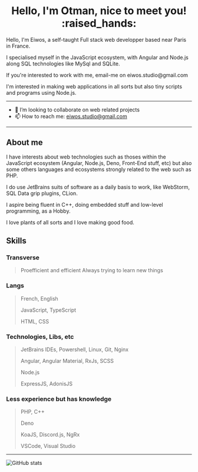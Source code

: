 
<h1 align="center">Hello, I'm Otman, nice to meet you! :raised_hands:</h1>
<p>Hello, I'm Eiwos, a self-taught Full stack web developper based near Paris in France.</p>

<p>I specialised myself in the JavaScript ecosystem, with Angular and Node.js along SQL technologies like MySql and SQLite.</p>

<p>If you're interested to work with me, email-me on eiwos.studio@gmail.com</p>
<p>I'm interested in making web applications in all sorts but also tiny scripts and programs using Node.js. </p>

<hr>

- 👯 I’m looking to collaborate on web related projects 
- 📫 How to reach me: eiwos.studio@gmail.com 

<hr>

## About me
<p>I have interests about web technologies such as thoses within the JavaScript ecosystem (Angular, Node.js, Deno, Front-End stuff, etc) but also some others languages and ecosystems strongly related to the web such as PHP.</p>

<p>I do use JetBrains suits of software as a daily basis to work, like WebStorm, SQL Data grip plugins, CLion.</p>

<p>I aspire being fluent in C++, doing embedded stuff and low-level programming, as a Hobby.</p>

<p>I love plants of all sorts and I love making good food.</p>


## Skills
### Transverse
> Proefficient and efficient
> Always trying to learn new things
> 

### Langs
> French, English
> 
> JavaScript, TypeScript 
> 
> HTML, CSS

### Technologies, Libs, etc
> JetBrains IDEs, Powershell, Linux, Git, Nginx
> 
> Angular, Angular Material, RxJs, SCSS
> 
> Node.js
> 
> ExpressJS, AdonisJS


### Less experience but has knowledge

> PHP, C++
> 
> Deno
> 
> KoaJS, Discord.js, NgRx
>
> VSCode, Visual Studio

<hr>

![GitHub stats](https://github-readme-stats.vercel.app/api?username=eiwosstdma&show_icons=true&count_private=true)
